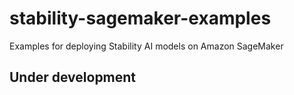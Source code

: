 # stability-sagemaker-examples
Examples for deploying Stability AI models on Amazon SageMaker

## Under development
